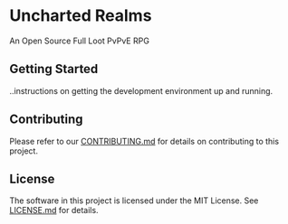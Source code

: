 # Uncharted Realms
An Open Source Full Loot PvPvE RPG

## Getting Started
..instructions on getting the development environment up and running.

## Contributing
Please refer to our [CONTRIBUTING.md](CONTRIBUTING.md) for details on contributing to this project.

## License
The software in this project is licensed under the MIT License. See [LICENSE.md](LICENSE.md) for details.
